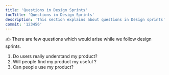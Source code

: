 ```yaml
---
title: 'Questions in Design Sprints'
tocTitle: 'Questions in Design Sprints'
description: 'This section explains about questions in Design sprints'
commit: '123456'
---
```


✍️ There are few questions which would arise while we follow design sprints.

1. Do users really understand my product?
2. Will people find my product my useful ?
3. Can people use my product?

<!-- ## Sub Heading

✍️Coming soon: Please watch this space for more updates from our team. Thanks for the patience! -->

<!--
![default and pinned tasks](/placeholders/banner.png)

```javascript
code or syntax
```

<div class="aside">
<a href=""><b>Links</b></a>
</div>
-->
